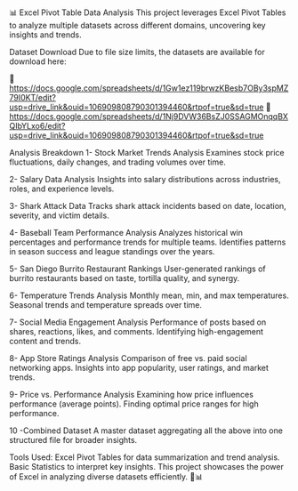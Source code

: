 📊 Excel Pivot Table Data Analysis
This project leverages Excel Pivot Tables to analyze multiple datasets across different domains, uncovering key insights and trends.

Dataset Download
Due to file size limits, the datasets are available for download here:

🔗 https://docs.google.com/spreadsheets/d/1Gw1ez119brwzKBesb7OBy3spMZ79I0KT/edit?usp=drive_link&ouid=106909808790301394460&rtpof=true&sd=true
🔗 https://docs.google.com/spreadsheets/d/1Nj9DVW36BsZJ0SSAGMOnqqBXQIbYLxo6/edit?usp=drive_link&ouid=106909808790301394460&rtpof=true&sd=true

Analysis Breakdown
1- Stock Market Trends Analysis
Examines stock price fluctuations, daily changes, and trading volumes over time.

2- Salary Data Analysis
Insights into salary distributions across industries, roles, and experience levels.

3- Shark Attack Data
Tracks shark attack incidents based on date, location, severity, and victim details.

4- Baseball Team Performance Analysis
Analyzes historical win percentages and performance trends for multiple teams.
Identifies patterns in season success and league standings over the years.

5- San Diego Burrito Restaurant Rankings
User-generated rankings of burrito restaurants based on taste, tortilla quality, and synergy.

6- Temperature Trends Analysis
Monthly mean, min, and max temperatures.
Seasonal trends and temperature spreads over time.

7- Social Media Engagement Analysis
Performance of posts based on shares, reactions, likes, and comments.
Identifying high-engagement content and trends.

8- App Store Ratings Analysis
Comparison of free vs. paid social networking apps.
Insights into app popularity, user ratings, and market trends.

9- Price vs. Performance Analysis
Examining how price influences performance (average points).
Finding optimal price ranges for high performance.

10 -Combined Dataset
A master dataset aggregating all the above into one structured file for broader insights.

Tools Used:
Excel Pivot Tables for data summarization and trend analysis.
Basic Statistics to interpret key insights.
This project showcases the power of Excel in analyzing diverse datasets efficiently. 🚀📊

